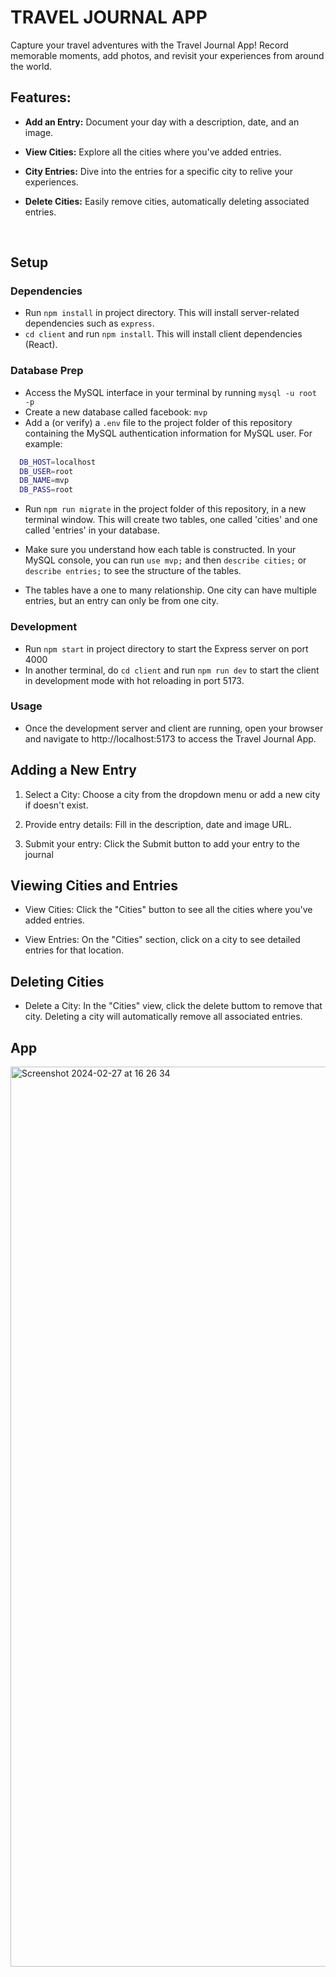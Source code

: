 # TRAVEL JOURNAL APP

Capture your travel adventures with the Travel Journal App! Record memorable moments, add photos, and revisit your experiences from around the world.

## Features:

- **Add an Entry:** Document your day with a description, date, and an image.
- **View Cities:** Explore all the cities where you've added entries.
- **City Entries:** Dive into the entries for a specific city to relive your experiences.
- **Delete Cities:** Easily remove cities, automatically deleting associated entries.

  ​

## Setup

### Dependencies

- Run `npm install` in project directory. This will install server-related dependencies such as `express`.
- `cd client` and run `npm install`. This will install client dependencies (React).

### Database Prep

- Access the MySQL interface in your terminal by running `mysql -u root -p`
- Create a new database called facebook: `mvp`
- Add a (or verify) a `.env` file to the project folder of this repository containing the MySQL authentication information for MySQL user. For example:

```bash
  DB_HOST=localhost
  DB_USER=root
  DB_NAME=mvp
  DB_PASS=root
```

- Run `npm run migrate` in the project folder of this repository, in a new terminal window. This will create two tables, one called 'cities' and one called 'entries' in your database.

- Make sure you understand how each table is constructed. In your MySQL console, you can run `use mvp;` and then `describe cities;` or `describe entries;` to see the structure of the tables.

- The tables have a one to many relationship. One city can have multiple entries, but an entry can only be from one city.

 
### Development

- Run `npm start` in project directory to start the Express server on port 4000
- In another terminal, do `cd client` and run `npm run dev` to start the client in development mode with hot reloading in port 5173.


### Usage

- Once the development server and client are running, open your browser and navigate to http://localhost:5173 to access the Travel Journal App.

## Adding a New Entry

1. Select a City:
   Choose a city from the dropdown menu or add a new city if doesn't exist.

2. Provide entry details:
   Fill in the description, date and image URL.

3. Submit your entry:
   Click the Submit button to add your entry to the journal

## Viewing Cities and Entries

- View Cities:
  Click the "Cities" button to see all the cities where you've added entries.

- View Entries:
  On the "Cities" section, click on a city to see detailed entries for that location.

## Deleting Cities

- Delete a City:
  In the "Cities" view, click the delete buttom to remove that city. Deleting a city will automatically remove all associated entries.

## App

  <img width="1440" alt="Screenshot 2024-02-27 at 16 26 34" src="https://github.com/caroldomingues/travelJournal-mvp/assets/146359430/dc49111e-99cb-47a4-8393-46036e1d60c2">


